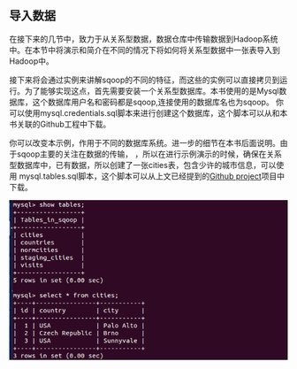 <h2>导入数据</h2>
在接下来的几节中，致力于从关系型数据，数据仓库中传输数据到Hadoop系统中。在本节中将演示和简介在不同的情况下将如何将关系型数据中一张表导入到Hadoop中。

接下来将会通过实例来讲解sqoop的不同的特征，而这些的实例可以直接拷贝到运行。为了能够实现这点，首先需要安装一个关系型数据库。本书使用的是Mysql数据库，这个数据库用户名和密码都是sqoop,连接使用的数据库名也为sqoop。
你可以使用mysql.credentials.sql脚本来进行创建这个数据库，这个脚本可以从和本书关联的Github工程中下载。

你可以改变本示例，作用于不同的数据库系统。进一步的细节在本书后面说明。由于sqoop主要的关注在数据的传输，
，所以在进行示例演示的时候，确保在关系型数据库中，已有数据，所以创建了一张cities表，包含少许的城市信息，可以使用 mysql.tables.sql脚本，这个脚本可以从上文已经提到的[Github project](https://github.com/jarcec/Apache-Sqoop-Cookbook)项目中下载。

![](/assets/chapter2_cities.png)